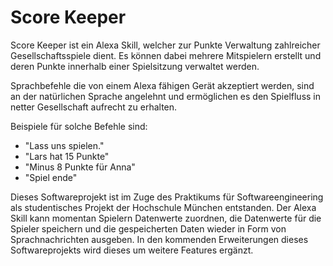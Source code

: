 # Score Keeper

Score Keeper ist ein Alexa Skill, welcher zur Punkte Verwaltung zahlreicher Gesellschaftsspiele dient. Es können dabei mehrere Mitspielern erstellt und deren Punkte innerhalb einer Spielsitzung verwaltet werden.

Sprachbefehle die von einem Alexa fähigen Gerät akzeptiert werden, sind an der natürlichen Sprache angelehnt und ermöglichen es den Spielfluss in netter Gesellschaft aufrecht zu erhalten.

Beispiele für solche Befehle sind:
- "Lass uns spielen."
- "Lars hat 15 Punkte"
- "Minus 8 Punkte für Anna"
- "Spiel ende"

Dieses Softwareprojekt ist im Zuge des Praktikums für Softwareengineering als studentisches Projekt der Hochschule München entstanden.
Der Alexa Skill kann momentan Spielern Datenwerte zuordnen, die Datenwerte für die Spieler speichern und die gespeicherten Daten wieder in Form von Sprachnachrichten ausgeben. In den kommenden Erweiterungen dieses Softwareprojekts wird dieses um weitere Features ergänzt.
